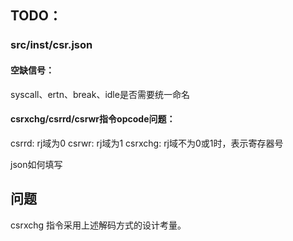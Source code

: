 ## TODO：

### src/inst/csr.json

#### 空缺信号：

syscall、ertn、break、idle是否需要统一命名

#### csrxchg/csrrd/csrwr指令opcode问题：

csrrd: rj域为0
csrwr: rj域为1
csrxchg: rj域不为0或1时，表示寄存器号

json如何填写

## 问题

csrxchg 指令采用上述解码方式的设计考量。